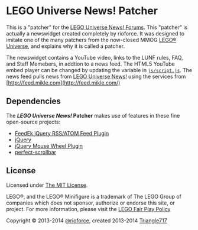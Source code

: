# LEGO Universe News! Patcher #

This is a "patcher" for the [LEGO Universe News! Forums](http://legouniversenews.forummotion.com/).
This "patcher" is actually a newswidget created completely by rioforce.
It was designed to imitate one of the many patchers from the now-closed MMOG [LEGO® Universe](http://universe.lego.com/en-us/default.aspx),
and explains why it is called a patcher.

The newswidget contains a YouTube video, links to the LUNF rules, FAQ, and Staff Memebers, in addtion to a news feed.
The HTML5 YouTube embed player can be changed by updating the variable in [`js/script.js`](js/script.js).
The news feed pulls news from [LEGO Universe News!](http://legouniversenews.wordpress.com/) using the services from [http://feed.mikle.com](http://feed.mikle.com/)

## Dependencies ##

The **_LEGO Universe News!_ Patcher** makes use of features in these fine open-source projects:

* [FeedEk jQuery RSS/ATOM Feed Plugin](https://github.com/enginkizil/FeedEk#readme)
* [jQuery](https://jquery.com/)
* [jQuery Mouse Wheel Plugin](https://github.com/brandonaaron/jquery-mousewheel#readme)
* [perfect-scrollbar](https://github.com/noraesae/perfect-scrollbar#readme)

## License ##

Licensed under [The MIT License](http://opensource.org/licenses/MIT).

LEGO®, and the LEGO® Minifigure is a trademark of The LEGO Group of companies which does not sponsor, authorize or endorse this site, or project. For more information, please visit the [LEGO Fair Play Policy](http://aboutus.lego.com/en-us/legal-notice/fair-play/)

Copyright :copyright: 2013-2014 [@rioforce](https://github.com/rioforce/), created 2013-2014 [Triangle717](https://github.com/le717/)

